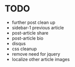 # TODO
- further post clean up
- sidebar-1 previous article
- post-article share
- post-article bio
- disqus
- css cleanup
- remove need for jquery
- localize other article images
